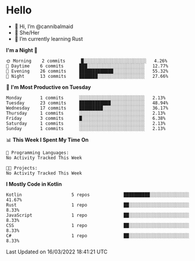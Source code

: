 # Hello
- 👋 Hi, I’m @cannibalmaid
- 👀 She/Her
- 🌱 I’m currently learning Rust

<!--START_SECTION:waka-->
**I'm a Night 🦉** 

```text
🌞 Morning    2 commits      █░░░░░░░░░░░░░░░░░░░░░░░░   4.26% 
🌆 Daytime    6 commits      ███░░░░░░░░░░░░░░░░░░░░░░   12.77% 
🌃 Evening    26 commits     █████████████░░░░░░░░░░░░   55.32% 
🌙 Night      13 commits     ███████░░░░░░░░░░░░░░░░░░   27.66%

```
📅 **I'm Most Productive on Tuesday** 

```text
Monday       1 commits      ░░░░░░░░░░░░░░░░░░░░░░░░░   2.13% 
Tuesday      23 commits     ████████████░░░░░░░░░░░░░   48.94% 
Wednesday    17 commits     █████████░░░░░░░░░░░░░░░░   36.17% 
Thursday     1 commits      ░░░░░░░░░░░░░░░░░░░░░░░░░   2.13% 
Friday       3 commits      █░░░░░░░░░░░░░░░░░░░░░░░░   6.38% 
Saturday     1 commits      ░░░░░░░░░░░░░░░░░░░░░░░░░   2.13% 
Sunday       1 commits      ░░░░░░░░░░░░░░░░░░░░░░░░░   2.13%

```


📊 **This Week I Spent My Time On** 

```text
💬 Programming Languages: 
No Activity Tracked This Week

🐱‍💻 Projects: 
No Activity Tracked This Week

```

**I Mostly Code in Kotlin** 

```text
Kotlin                   5 repos             ██████████░░░░░░░░░░░░░░░   41.67% 
Rust                     1 repo              ██░░░░░░░░░░░░░░░░░░░░░░░   8.33% 
JavaScript               1 repo              ██░░░░░░░░░░░░░░░░░░░░░░░   8.33% 
CSS                      1 repo              ██░░░░░░░░░░░░░░░░░░░░░░░   8.33% 
C#                       1 repo              ██░░░░░░░░░░░░░░░░░░░░░░░   8.33%

```



 Last Updated on 16/03/2022 18:41:21 UTC
<!--END_SECTION:waka-->
